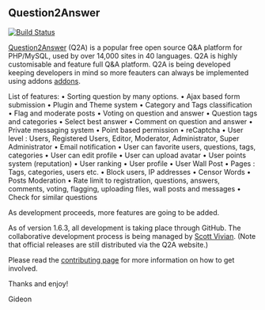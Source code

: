 Question2Answer
-----------------------------

[![Build Status](https://travis-ci.org/q2a/question2answer.png?branch=master)](https://travis-ci.org/q2a/question2answer)

[Question2Answer][Q2A] (Q2A) is a popular free open source Q&A platform for PHP/MySQL, used by over 14,000 sites in 40 languages. Q2A is highly customisable and feature full Q&A platform. Q2A is being developed keeping developers in mind so more feauters can always be implemented using addons [addons].

List of features:
•	Sorting question by many options.
•	Ajax based form submission
•	Plugin and Theme system
•	Category and Tags classification
•	Flag and moderate posts
•	Voting on question and answer
•	Question tags and categories
•	Select best answer
•	Comment on question and answer
•	Private messaging system
•	Point based permission
•	reCaptcha
•	User level : Users, Registered Users, Editor, Moderator, Administrator, Super Administrator
•	Email notification
•	User can favorite users, questions, tags, categories
•	User can edit profile
•	User can upload avatar
•	User points system (reputation)
•	User ranking
•	User profile
•	User Wall Post
•	Pages : Tags, categories, users etc.
•	Block users, IP addresses
•	Censor Words
•	Posts Moderation
•	Rate limit to registration, questions, answers, comments, voting, flagging, uploading files, wall posts and messages
•	Check for similar questions

As development proceeds, more features are going to be added. 

As of version 1.6.3, all development is taking place through GitHub. The collaborative development process is being managed by [Scott Vivian][1]. (Note that official releases are still distributed via the Q2A website.)

Please read the [contributing page][2] for more information on how to get involved.

Thanks and enjoy!

Gideon


[Q2A]: http://www.question2answer.org/
[addons]: http://www.question2answer.org/addons.php
[1]: http://www.question2answer.org/qa/user/Scott
[2]: https://github.com/q2a/question2answer/blob/master/CONTRIBUTING.md
